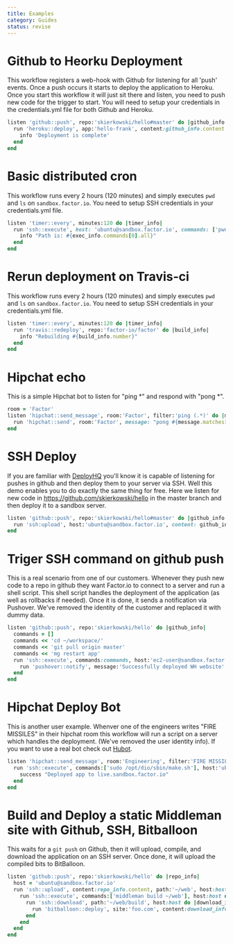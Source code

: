 ```yaml
---
title: Examples
category: Guides
status: revise
---
```

# Github to Heorku Deployment
This workflow registers a web-hook with Github for listening for all 'push' events. Once a push occurs it starts to deploy the application to Heroku. Once you start this workflow it will just sit there and listen, you need to push new code for the trigger to start. You will need to setup your credentials in the credentials.yml file for both Github and Heroku.

```ruby
listen 'github::push', repo:'skierkowski/hello#master' do |github_info|
  run 'heroku::deploy', app:'hello-frank', content:github_info.content do |deploy_info|
    info 'Deployment is complete'
  end
end
```


# Basic distributed cron
This workflow runs every 2 hours (120 minutes) and simply executes `pwd` and `ls` on `sandbox.factor.io`. You need to setup SSH credentials in your credentials.yml file.

```ruby
listen 'timer::every', minutes:120 do |timer_info|
  run 'ssh::execute', host: 'ubuntu@sandbox.factor.io', commands: ['pwd', 'ls'] do |exec_info|
    info "Path is: #{exec_info.commands[0].all}"
  end
end
```

# Rerun deployment on Travis-ci
This workflow runs every 2 hours (120 minutes) and simply executes `pwd` and `ls` on `sandbox.factor.io`. You need to setup SSH credentials in your credentials.yml file.

```ruby
listen 'timer::every', minutes:120 do |timer_info|
  run 'travis::redeploy', repo:'factor-io/factor' do |build_info|
    info "Rebuilding #{build_info.number}"
  end
end
```

# Hipchat echo
This is a simple Hipchat bot to listen for "ping *" and respond with "pong *".

```ruby
room = 'Factor'
listen 'hipchat::send_message', room:'Factor', filter:'ping (.*)' do |message|
  run 'hipchat::send', room:'Factor', message: "pong #{message.matches[0]}"
end
```

# SSH Deploy
If you are familiar with [DeployHQ](https://www.deployhq.com/) you'll know it is capable of listening for pushes in github and then deploy them to your server via SSH. Well this demo enables you to do exactly the same thing for free. Here we listen for new code in https://github.com/skierkowski/hello in the master branch and then deploy it to a sandbox server.

```ruby
listen 'github::push', repo:'skierkowski/hello#master' do |github_info|
  run 'ssh:upload', host:'ubuntu@sandbox.factor.io', content: github_info.content, path:'/home/ubuntu/web'
end
```


# Triger SSH command on github push
This is a real scenario from one of our customers. Whenever they push new code to a repo in github they want Factor.io to connect to a server and run a shell script. This shell script handles the deployment of the application (as well as rollbacks if needed). Once it is done, it sends a notification via Pushover. We've removed the identity of the customer and replaced it with dummy data.

```ruby
listen 'github::push', repo:'skierkowski/hello' do |github_info|
  commands = []
  commands << 'cd ~/workspace/'
  commands << 'git pull origin master'
  commands << 'mg restart app'
  run 'ssh::execute', commands:commands, host:'ec2-user@sandbox.factor.io' do |ssh_info|
    run 'pushover::notify', message:'Successfully deployed WH website'
  end
end
```


# Hipchat Deploy Bot
This is another user example. Whenver one of the engineers writes "FIRE MISSILES" in their hipchat room this workflow will run a script on a server which handles the deployment. (We've removed the user identity info). If you want to use a real bot check out [Hubot](https://hubot.github.com/).

```ruby
listen 'hipchat::send_message', room:'Engineering', filter:'FIRE MISSILES'
  run 'ssh::execute', commands:['sudo /opt/dio/sbin/make.sh'], host:'ubuntu@live.sandbox.factor.io' do
    success "Deployed app to live.sandbox.factor.io"
  end
end
```

# Build and Deploy a static Middleman site with Github, SSH, Bitballoon
This waits for a `git push` on Github, then it will upload, compile, and download the application on an SSH server. Once done, it will upload the compiled bits to BitBalloon.

```ruby
listen 'github::push', repo:'skierkowski/hello' do |repo_info|
  host = 'ubuntu@sandbox.factor.io'
  run 'ssh::upload', content:repo_info.content, path:'~/web', host:host
    run 'ssh::execute', commands:['middleman build ~/web'], host:host do |build_info|
      run 'ssh::download', path:'~/web/build', host:host do |download_info|
        run 'bitballoon::deploy', site:'foo.com', content:download_info.content
      end
    end
  end
end
```